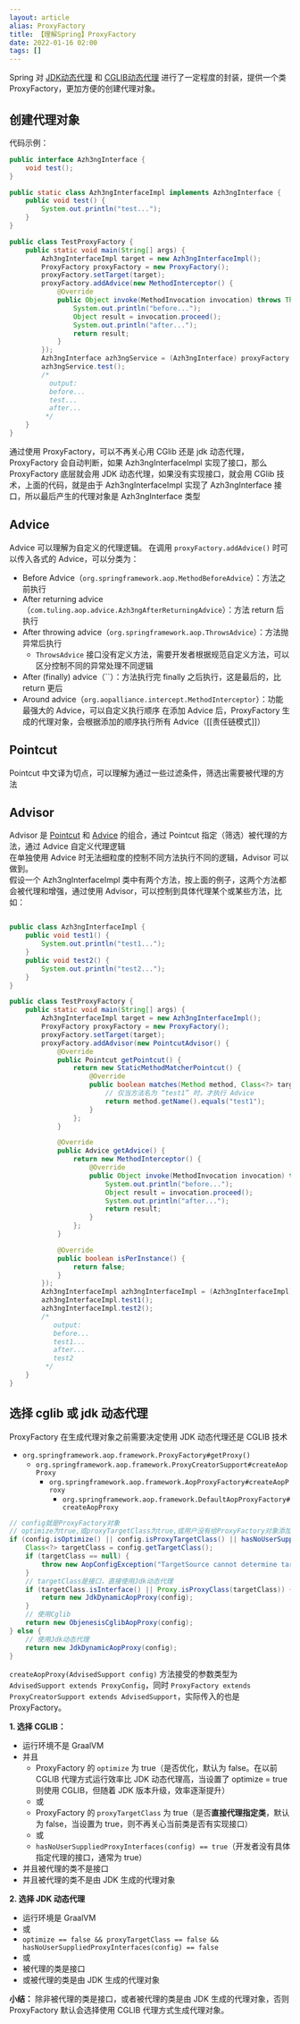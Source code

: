 ```yaml
---
layout: article  
alias: ProxyFactory
title: 【理解Spring】ProxyFactory
date: 2022-01-16 02:00
tags: []
---
```


Spring 对 [JDK动态代理](https://azh3ng.com/2022/01/16/JDK-Proxy.html) 和 [CGLIB动态代理](https://azh3ng.com/2022/01/16/CGLIB-Proxy.html) 进行了一定程度的封装，提供一个类 ProxyFactory，更加方便的创建代理对象。

## 创建代理对象
代码示例：  
```java
public interface Azh3ngInterface {
    void test();
}

public static class Azh3ngInterfaceImpl implements Azh3ngInterface {
    public void test() {
        System.out.println("test...");
    }
}

public class TestProxyFactory {
    public static void main(String[] args) {
        Azh3ngInterfaceImpl target = new Azh3ngInterfaceImpl();
        ProxyFactory proxyFactory = new ProxyFactory();
        proxyFactory.setTarget(target);
        proxyFactory.addAdvice(new MethodInterceptor() {
            @Override
            public Object invoke(MethodInvocation invocation) throws Throwable {
                System.out.println("before...");
                Object result = invocation.proceed();
                System.out.println("after...");
                return result;
            }
        });
        Azh3ngInterface azh3ngService = (Azh3ngInterface) proxyFactory.getProxy();
        azh3ngService.test();
        /*
          output:
          before...
          test...
          after...
         */
    }
}
```
通过使用 ProxyFactory，可以不再关心用 CGlib 还是 jdk 动态代理，ProxyFactory 会自动判断，如果 Azh3ngInterfaceImpl 实现了接口，那么 ProxyFactory 底层就会用 JDK 动态代理，如果没有实现接口，就会用 CGlib 技术，上面的代码，就是由于 Azh3ngInterfaceImpl 实现了 Azh3ngInterface 接口，所以最后产生的代理对象是 Azh3ngInterface 类型

## Advice
Advice 可以理解为自定义的代理逻辑。
在调用 `proxyFactory.addAdvice()` 时可以传入各式的 Advice，可以分类为：
- Before Advice（`org.springframework.aop.MethodBeforeAdvice`）：方法之前执行
- After returning advice（`com.tuling.aop.advice.Azh3ngAfterReturningAdvice`）：方法 return 后执行
- After throwing advice（`org.springframework.aop.ThrowsAdvice`）：方法抛异常后执行
    - `ThrowsAdvice` 接口没有定义方法，需要开发者根据规范自定义方法，可以区分控制不同的异常处理不同逻辑
- After (finally) advice（``）：方法执行完 finally 之后执行，这是最后的，比 return 更后
- Around advice（`org.aopalliance.intercept.MethodInterceptor`）：功能最强大的 Advice，可以自定义执行顺序
  在添加 Advice 后，ProxyFactory 生成的代理对象，会根据添加的顺序执行所有 Advice（[[责任链模式]]）

## Pointcut
Pointcut 中文译为切点，可以理解为通过一些过滤条件，筛选出需要被代理的方法

## Advisor
Advisor 是 [Pointcut](#Pointcut) 和 [Advice](#Advice) 的组合，通过 Pointcut 指定（筛选）被代理的方法，通过 Advice 自定义代理逻辑  
在单独使用 Advice 时无法细粒度的控制不同方法执行不同的逻辑，Advisor 可以做到。  
假设一个 Azh3ngInterfaceImpl 类中有两个方法，按上面的例子，这两个方法都会被代理和增强，通过使用 Advisor，可以控制到具体代理某个或某些方法，比如：
```java

public class Azh3ngInterfaceImpl {
    public void test1() {
        System.out.println("test1...");
    }
    public void test2() {
        System.out.println("test2...");
    }
}

public class TestProxyFactory {
    public static void main(String[] args) {
        Azh3ngInterfaceImpl target = new Azh3ngInterfaceImpl();
        ProxyFactory proxyFactory = new ProxyFactory();
        proxyFactory.setTarget(target);
        proxyFactory.addAdvisor(new PointcutAdvisor() {
            @Override
            public Pointcut getPointcut() {
                return new StaticMethodMatcherPointcut() {
                    @Override
                    public boolean matches(Method method, Class<?> targetClass) {
                        // 仅当方法名为 “test1” 时，才执行 Advice
                        return method.getName().equals("test1");
                    }
                };
            }

            @Override
            public Advice getAdvice() {
                return new MethodInterceptor() {
                    @Override
                    public Object invoke(MethodInvocation invocation) throws Throwable {
                        System.out.println("before...");
                        Object result = invocation.proceed();
                        System.out.println("after...");
                        return result;
                    }
                };
            }

            @Override
            public boolean isPerInstance() {
                return false;
            }
        });
        Azh3ngInterfaceImpl azh3ngInterfaceImpl = (Azh3ngInterfaceImpl) proxyFactory.getProxy();
        azh3ngInterfaceImpl.test1();
        azh3ngInterfaceImpl.test2();
        /*
           output:
           before...
           test1...
           after...
           test2
         */
    }
}
```

## 选择 cglib 或 jdk 动态代理
ProxyFactory 在生成代理对象之前需要决定使用 JDK 动态代理还是 CGLIB 技术
- `org.springframework.aop.framework.ProxyFactory#getProxy()`
    - `org.springframework.aop.framework.ProxyCreatorSupport#createAopProxy`
        - `org.springframework.aop.framework.AopProxyFactory#createAopProxy`
            - `org.springframework.aop.framework.DefaultAopProxyFactory#createAopProxy`
```java
// config就是ProxyFactory对象
// optimize为true,或proxyTargetClass为true,或用户没有给ProxyFactory对象添加interface
if (config.isOptimize() || config.isProxyTargetClass() || hasNoUserSuppliedProxyInterfaces(config)) {
    Class<?> targetClass = config.getTargetClass();
    if (targetClass == null) {
        throw new AopConfigException("TargetSource cannot determine target class: " + "Either an interface or a target is required for proxy creation.");
    }
    // targetClass是接口，直接使用Jdk动态代理
    if (targetClass.isInterface() || Proxy.isProxyClass(targetClass)) {
        return new JdkDynamicAopProxy(config);
    }
    // 使用Cglib
    return new ObjenesisCglibAopProxy(config);
} else {
    // 使用Jdk动态代理
    return new JdkDynamicAopProxy(config);
}
```
`createAopProxy(AdvisedSupport config)` 方法接受的参数类型为 `AdvisedSupport extends ProxyConfig`，同时 `ProxyFactory extends ProxyCreatorSupport extends AdvisedSupport`，实际传入的也是 ProxyFactory。  

**1. 选择 CGLIB：**
- 运行环境不是 GraalVM
- 并且
    - ProxyFactory 的 `optimize` 为 true（是否优化，默认为 false。在以前 CGLIB 代理方式运行效率比 JDK 动态代理高，当设置了 optimize = true 则使用 CGLIB，但随着 JDK 版本升级，效率逐渐提升）
    - 或
    - ProxyFactory 的 `proxyTargetClass` 为 true（是否**直接代理指定类**，默认为 false，当设置为 true，则不再关心当前类是否有实现接口）
    - 或
    - `hasNoUserSuppliedProxyInterfaces(config) == true`（开发者没有具体指定代理的接口，通常为 true）
- 并且被代理的类不是接口
- 并且被代理的类不是由 JDK 生成的代理对象

**2. 选择 JDK 动态代理**
- 运行环境是 GraalVM
- 或 
- `optimize == false && proxyTargetClass == false && hasNoUserSuppliedProxyInterfaces(config) == false`
- 或
- 被代理的类是接口
- 或被代理的类是由 JDK 生成的代理对象

**小结：** 除非被代理的类是接口，或者被代理的类是由 JDK 生成的代理对象，否则 ProxyFactory 默认会选择使用 CGLIB 代理方式生成代理对象。

